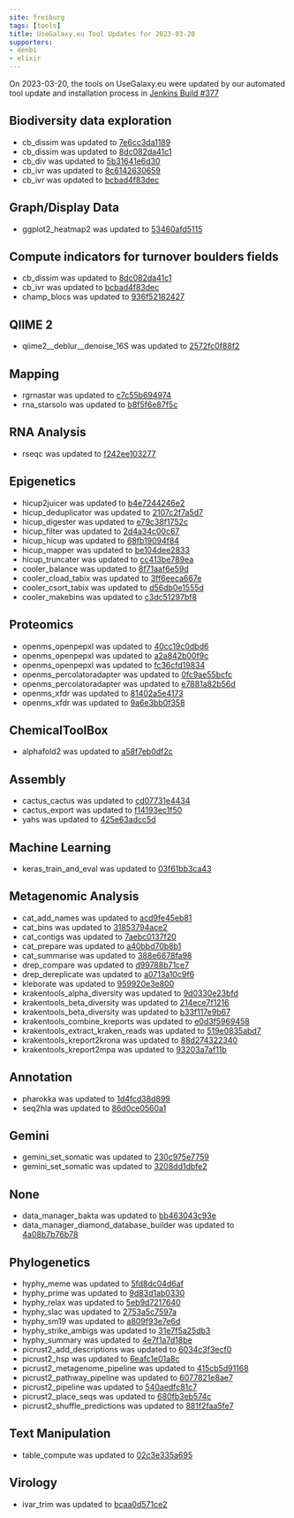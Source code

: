 ```yaml
---
site: freiburg
tags: [tools]
title: UseGalaxy.eu Tool Updates for 2023-03-20
supporters:
- denbi
- elixir
---
```


On 2023-03-20, the tools on UseGalaxy.eu were updated by our automated tool update and installation process in [Jenkins Build #377](https://build.galaxyproject.eu/job/usegalaxy-eu/job/install-tools/#377/)


## Biodiversity data exploration

- cb_dissim was updated to [7e6cc3da1189](https://toolshed.g2.bx.psu.edu/view/ecology/cb_dissim/7e6cc3da1189)
- cb_dissim was updated to [8dc082da41c1](https://toolshed.g2.bx.psu.edu/view/ecology/cb_dissim/8dc082da41c1)
- cb_div was updated to [5b31641e6d30](https://toolshed.g2.bx.psu.edu/view/ecology/cb_div/5b31641e6d30)
- cb_ivr was updated to [8c6142630659](https://toolshed.g2.bx.psu.edu/view/ecology/cb_ivr/8c6142630659)
- cb_ivr was updated to [bcbad4f83dec](https://toolshed.g2.bx.psu.edu/view/ecology/cb_ivr/bcbad4f83dec)

## Graph/Display Data

- ggplot2_heatmap2 was updated to [53460afd5115](https://toolshed.g2.bx.psu.edu/view/iuc/ggplot2_heatmap2/53460afd5115)

## Compute indicators for turnover boulders fields

- cb_dissim was updated to [8dc082da41c1](https://toolshed.g2.bx.psu.edu/view/ecology/cb_dissim/8dc082da41c1)
- cb_ivr was updated to [bcbad4f83dec](https://toolshed.g2.bx.psu.edu/view/ecology/cb_ivr/bcbad4f83dec)
- champ_blocs was updated to [936f52182427](https://toolshed.g2.bx.psu.edu/view/ecology/champ_blocs/936f52182427)

## QIIME 2

- qiime2__deblur__denoise_16S was updated to [2572fc0f88f2](https://toolshed.g2.bx.psu.edu/view/q2d2/qiime2__deblur__denoise_16S/2572fc0f88f2)

## Mapping

- rgrnastar was updated to [c7c55b694974](https://toolshed.g2.bx.psu.edu/view/iuc/rgrnastar/c7c55b694974)
- rna_starsolo was updated to [b8f5f6e87f5c](https://toolshed.g2.bx.psu.edu/view/iuc/rna_starsolo/b8f5f6e87f5c)

## RNA Analysis

- rseqc was updated to [f242ee103277](https://toolshed.g2.bx.psu.edu/view/nilesh/rseqc/f242ee103277)

## Epigenetics

- hicup2juicer was updated to [b4e7244246e2](https://toolshed.g2.bx.psu.edu/view/bgruening/hicup2juicer/b4e7244246e2)
- hicup_deduplicator was updated to [2107c2f7a5d7](https://toolshed.g2.bx.psu.edu/view/bgruening/hicup_deduplicator/2107c2f7a5d7)
- hicup_digester was updated to [e79c38f1752c](https://toolshed.g2.bx.psu.edu/view/bgruening/hicup_digester/e79c38f1752c)
- hicup_filter was updated to [2d4a34c00c67](https://toolshed.g2.bx.psu.edu/view/bgruening/hicup_filter/2d4a34c00c67)
- hicup_hicup was updated to [68fb19094f84](https://toolshed.g2.bx.psu.edu/view/bgruening/hicup_hicup/68fb19094f84)
- hicup_mapper was updated to [be104dee2833](https://toolshed.g2.bx.psu.edu/view/bgruening/hicup_mapper/be104dee2833)
- hicup_truncater was updated to [cc413be789ea](https://toolshed.g2.bx.psu.edu/view/bgruening/hicup_truncater/cc413be789ea)
- cooler_balance was updated to [8f71aaf6e59d](https://toolshed.g2.bx.psu.edu/view/lldelisle/cooler_balance/8f71aaf6e59d)
- cooler_cload_tabix was updated to [3ff6eeca667e](https://toolshed.g2.bx.psu.edu/view/lldelisle/cooler_cload_tabix/3ff6eeca667e)
- cooler_csort_tabix was updated to [d56db0e1555d](https://toolshed.g2.bx.psu.edu/view/lldelisle/cooler_csort_tabix/d56db0e1555d)
- cooler_makebins was updated to [c3dc51297bf8](https://toolshed.g2.bx.psu.edu/view/lldelisle/cooler_makebins/c3dc51297bf8)

## Proteomics

- openms_openpepxl was updated to [40cc19c0dbd6](https://toolshed.g2.bx.psu.edu/view/galaxyp/openms_openpepxl/40cc19c0dbd6)
- openms_openpepxl was updated to [a2a842b00f9c](https://toolshed.g2.bx.psu.edu/view/galaxyp/openms_openpepxl/a2a842b00f9c)
- openms_openpepxl was updated to [fc36cfd19834](https://toolshed.g2.bx.psu.edu/view/galaxyp/openms_openpepxl/fc36cfd19834)
- openms_percolatoradapter was updated to [0fc9ae55bcfc](https://toolshed.g2.bx.psu.edu/view/galaxyp/openms_percolatoradapter/0fc9ae55bcfc)
- openms_percolatoradapter was updated to [e7881a82b56d](https://toolshed.g2.bx.psu.edu/view/galaxyp/openms_percolatoradapter/e7881a82b56d)
- openms_xfdr was updated to [81402a5e4173](https://toolshed.g2.bx.psu.edu/view/galaxyp/openms_xfdr/81402a5e4173)
- openms_xfdr was updated to [9a6e3bb0f358](https://toolshed.g2.bx.psu.edu/view/galaxyp/openms_xfdr/9a6e3bb0f358)

## ChemicalToolBox

- alphafold2 was updated to [a58f7eb0df2c](https://toolshed.g2.bx.psu.edu/view/galaxy-australia/alphafold2/a58f7eb0df2c)

## Assembly

- cactus_cactus was updated to [cd07731e4434](https://toolshed.g2.bx.psu.edu/view/galaxy-australia/cactus_cactus/cd07731e4434)
- cactus_export was updated to [f14193ec1f50](https://toolshed.g2.bx.psu.edu/view/galaxy-australia/cactus_export/f14193ec1f50)
- yahs was updated to [425e63adcc5d](https://toolshed.g2.bx.psu.edu/view/iuc/yahs/425e63adcc5d)

## Machine Learning

- keras_train_and_eval was updated to [03f61bb3ca43](https://toolshed.g2.bx.psu.edu/view/bgruening/keras_train_and_eval/03f61bb3ca43)

## Metagenomic Analysis

- cat_add_names was updated to [acd9fe45eb81](https://toolshed.g2.bx.psu.edu/view/iuc/cat_add_names/acd9fe45eb81)
- cat_bins was updated to [31853794ace2](https://toolshed.g2.bx.psu.edu/view/iuc/cat_bins/31853794ace2)
- cat_contigs was updated to [7aebc0137f20](https://toolshed.g2.bx.psu.edu/view/iuc/cat_contigs/7aebc0137f20)
- cat_prepare was updated to [a40bbd70b8b1](https://toolshed.g2.bx.psu.edu/view/iuc/cat_prepare/a40bbd70b8b1)
- cat_summarise was updated to [388e6678fa98](https://toolshed.g2.bx.psu.edu/view/iuc/cat_summarise/388e6678fa98)
- drep_compare was updated to [d99788b71ce7](https://toolshed.g2.bx.psu.edu/view/iuc/drep_compare/d99788b71ce7)
- drep_dereplicate was updated to [a0713a10c9f6](https://toolshed.g2.bx.psu.edu/view/iuc/drep_dereplicate/a0713a10c9f6)
- kleborate was updated to [959920e3e800](https://toolshed.g2.bx.psu.edu/view/iuc/kleborate/959920e3e800)
- krakentools_alpha_diversity was updated to [9d0330e23bfd](https://toolshed.g2.bx.psu.edu/view/iuc/krakentools_alpha_diversity/9d0330e23bfd)
- krakentools_beta_diversity was updated to [214ece7f1216](https://toolshed.g2.bx.psu.edu/view/iuc/krakentools_beta_diversity/214ece7f1216)
- krakentools_beta_diversity was updated to [b33f117e9b67](https://toolshed.g2.bx.psu.edu/view/iuc/krakentools_beta_diversity/b33f117e9b67)
- krakentools_combine_kreports was updated to [e0d3f5969458](https://toolshed.g2.bx.psu.edu/view/iuc/krakentools_combine_kreports/e0d3f5969458)
- krakentools_extract_kraken_reads was updated to [519e0835abd7](https://toolshed.g2.bx.psu.edu/view/iuc/krakentools_extract_kraken_reads/519e0835abd7)
- krakentools_kreport2krona was updated to [88d274322340](https://toolshed.g2.bx.psu.edu/view/iuc/krakentools_kreport2krona/88d274322340)
- krakentools_kreport2mpa was updated to [93203a7af11b](https://toolshed.g2.bx.psu.edu/view/iuc/krakentools_kreport2mpa/93203a7af11b)

## Annotation

- pharokka was updated to [1d4fcd38d899](https://toolshed.g2.bx.psu.edu/view/iuc/pharokka/1d4fcd38d899)
- seq2hla was updated to [86d0ce0560a1](https://toolshed.g2.bx.psu.edu/view/iuc/seq2hla/86d0ce0560a1)

## Gemini

- gemini_set_somatic was updated to [230c975e7759](https://toolshed.g2.bx.psu.edu/view/iuc/gemini_set_somatic/230c975e7759)
- gemini_set_somatic was updated to [3208dd1dbfe2](https://toolshed.g2.bx.psu.edu/view/iuc/gemini_set_somatic/3208dd1dbfe2)

## None

- data_manager_bakta was updated to [bb463043c93e](https://toolshed.g2.bx.psu.edu/view/iuc/data_manager_bakta/bb463043c93e)
- data_manager_diamond_database_builder was updated to [4a08b7b76b78](https://toolshed.g2.bx.psu.edu/view/iuc/data_manager_diamond_database_builder/4a08b7b76b78)

## Phylogenetics

- hyphy_meme was updated to [5fd8dc04d6af](https://toolshed.g2.bx.psu.edu/view/iuc/hyphy_meme/5fd8dc04d6af)
- hyphy_prime was updated to [9d83d1ab0330](https://toolshed.g2.bx.psu.edu/view/iuc/hyphy_prime/9d83d1ab0330)
- hyphy_relax was updated to [5eb9d7217640](https://toolshed.g2.bx.psu.edu/view/iuc/hyphy_relax/5eb9d7217640)
- hyphy_slac was updated to [2753a5c7597a](https://toolshed.g2.bx.psu.edu/view/iuc/hyphy_slac/2753a5c7597a)
- hyphy_sm19 was updated to [a809f93e7e6d](https://toolshed.g2.bx.psu.edu/view/iuc/hyphy_sm19/a809f93e7e6d)
- hyphy_strike_ambigs was updated to [31e7f5a25db3](https://toolshed.g2.bx.psu.edu/view/iuc/hyphy_strike_ambigs/31e7f5a25db3)
- hyphy_summary was updated to [4e7f1a7d18be](https://toolshed.g2.bx.psu.edu/view/iuc/hyphy_summary/4e7f1a7d18be)
- picrust2_add_descriptions was updated to [6034c3f3ecf0](https://toolshed.g2.bx.psu.edu/view/iuc/picrust2_add_descriptions/6034c3f3ecf0)
- picrust2_hsp was updated to [6eafc1e01a8c](https://toolshed.g2.bx.psu.edu/view/iuc/picrust2_hsp/6eafc1e01a8c)
- picrust2_metagenome_pipeline was updated to [415cb5d91168](https://toolshed.g2.bx.psu.edu/view/iuc/picrust2_metagenome_pipeline/415cb5d91168)
- picrust2_pathway_pipeline was updated to [6077821e8ae7](https://toolshed.g2.bx.psu.edu/view/iuc/picrust2_pathway_pipeline/6077821e8ae7)
- picrust2_pipeline was updated to [540aedfc81c7](https://toolshed.g2.bx.psu.edu/view/iuc/picrust2_pipeline/540aedfc81c7)
- picrust2_place_seqs was updated to [680fb3eb574c](https://toolshed.g2.bx.psu.edu/view/iuc/picrust2_place_seqs/680fb3eb574c)
- picrust2_shuffle_predictions was updated to [881f2faa5fe7](https://toolshed.g2.bx.psu.edu/view/iuc/picrust2_shuffle_predictions/881f2faa5fe7)

## Text Manipulation

- table_compute was updated to [02c3e335a695](https://toolshed.g2.bx.psu.edu/view/iuc/table_compute/02c3e335a695)

## Virology

- ivar_trim was updated to [bcaa0d571ce2](https://toolshed.g2.bx.psu.edu/view/iuc/ivar_trim/bcaa0d571ce2)

